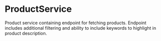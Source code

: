 # ProductService
Product service containing endpoint for fetching products. Endpoint includes additional filtering and ability to include keywords to highlight in product description.
